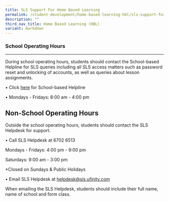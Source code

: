 ```yaml
---
title: SLS Support For Home Based Learning
permalink: /student-development/home-based-learning-hbl/sls-support-for-home-based-learning/
description: ""
third_nav_title: Home Based Learning (HBL)
variant: markdown
---
```

### School Operating Hours
----------------------

During school operating hours, students should contact the School-based Helpline for SLS queries including all SLS access matters such as password reset and unlocking of accounts, as well as queries about lesson assignments. 

• Click [here](https://go.gov.sg/bsss-ict-assist) for School-based Helpline

• Mondays - Fridays: 8:00 am - 4:00 pm

Non-School Operating Hours
--------------------------

Outside the school operating hours, students should contact the SLS Helpdesk for support.

• Call SLS Helpdesk at 6702 6513

Mondays - Fridays: 4:00 pm - 9:00 pm
 
Saturdays: 9:00 am - 3:00 pm

*Closed on Sundays & Public Holidays

  

• Email SLS Helpdesk at [helpdesk@sls.ufinity.com](mailto:helpdesk@sls.ufinity.com)

When emailing the SLS Helpdesk, students should include their full name, name of school and form class.